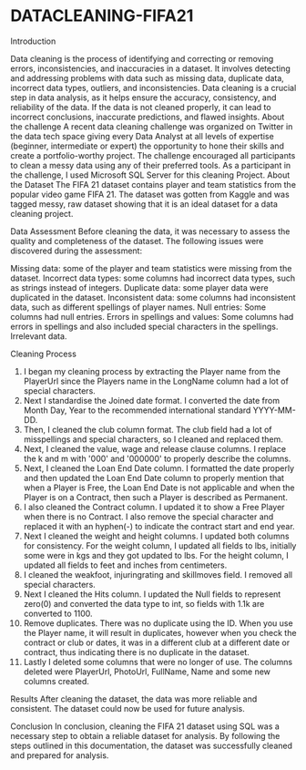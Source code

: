 # DATACLEANING-FIFA21

Introduction

Data cleaning is the process of identifying and correcting or removing errors, inconsistencies, and inaccuracies in a dataset. It involves detecting and addressing problems with data such as missing data, duplicate data, incorrect data types, outliers, and inconsistencies.
Data cleaning is a crucial step in data analysis, as it helps ensure the accuracy, consistency, and reliability of the data. If the data is not cleaned properly, it can lead to incorrect conclusions, inaccurate predictions, and flawed insights.
About the challenge
A recent data cleaning challenge was organized on Twitter in the data tech space giving every Data Analyst at all levels of expertise (beginner, intermediate or expert) the opportunity to hone their skills and create a portfolio-worthy project.
The challenge encouraged all participants to clean a messy data using any of their preferred tools.
As a participant in the challenge, I used Microsoft SQL Server for this cleaning Project.
About the Dataset
The FIFA 21 dataset contains player and team statistics from the popular video game FIFA 21. The dataset was gotten from Kaggle and was tagged messy, raw dataset showing that it is an ideal dataset for a data cleaning project. 

Data Assessment
Before cleaning the data, it was necessary to assess the quality and completeness of the dataset. The following issues were discovered during the assessment:

Missing data: some of the player and team statistics were missing from the dataset.
Incorrect data types: some columns had incorrect data types, such as strings instead of integers.
Duplicate data: some player data were duplicated in the dataset.
Inconsistent data: some columns had inconsistent data, such as different spellings of player names.
Null entries: Some columns had null entries.
Errors in spellings and values: Some columns had errors in spellings and also included special characters in the spellings.
Irrelevant data.

Cleaning Process
1) I began my cleaning process by extracting the Player name from the PlayerUrl since the Players name in the LongName column had a lot of special characters.
2) Next I standardise the Joined date format. I converted the date from Month Day, Year to the recommended international standard YYYY-MM-DD.
3) Then, I cleaned the club column format. The club field had a lot of misspellings and special characters, so I cleaned and replaced them.
4) Next, I cleaned the value, wage and release clause columns. I replace the k and m with '000' and '000000' to properly describe the columns.
5) Next, I cleaned the Loan End Date column. I formatted the date properly and then updated the Loan End Date column to properly mention that when a Player is Free, the Loan End Date is not applicable and when the Player is on a Contract, then such a Player is described as Permanent.
6) I also cleaned the Contract column. I updated it to show a Free Player when there is no Contract. I also remove the special character and replaced it with an hyphen(-) to indicate the contract start and end year.
7) Next I cleaned the weight and height columns. I updated both columns for consistency. For the weight column, I updated all fields to lbs, initially some were in kgs and they got updated to lbs. For the height column, I updated all fields to feet and inches from centimeters.
8) I cleaned the weakfoot, injuringrating and skillmoves field. I removed all special characters.
9) Next I cleaned the Hits column. I updated the Null fields to represent zero(0) and converted the data type to int, so fields with 1.1k are converted to 1100.
10) Remove duplicates. There was no duplicate using the ID. When you use the Player name, it will result in duplicates, however when you check the contract or club or dates, it was in a different club at a different date or contract, thus indicating there is no duplicate in the dataset.
11) Lastly I deleted some columns that were no longer of use. The columns deleted were PlayerUrl, PhotoUrl, FullName, Name and some new columns created.


Results
After cleaning the dataset, the data was more reliable and consistent. The dataset could now be used for future analysis.

Conclusion
In conclusion, cleaning the FIFA 21 dataset using SQL was a necessary step to obtain a reliable dataset for analysis. By following the steps outlined in this documentation, the dataset was successfully cleaned and prepared for analysis.













































































